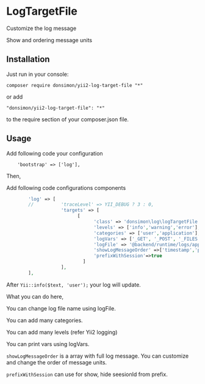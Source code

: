 # LogTargetFile

Customize the log message

Show and ordering message units


Installation
--

Just run in your console:

    composer require donsimon/yii2-log-target-file "*"

or add 

    "donsimon/yii2-log-target-file": "*"

to the require section of your composer.json file.

Usage
--

Add following code your configuration

        'bootstrap' => ['log'],

Then,
 
Add following code configurations components
```php
        'log' => [
        //          'traceLevel' => YII_DEBUG ? 3 : 0,
                    'targets' => [
                          [  
                                'class' => 'donsimon\log\logTargetFile',  
                                'levels' => ['info','warning','error'],
                                'categories' => ['user','application'],
                                'logVars' => ['_GET', '_POST', '_FILES', '_COOKIE', '_SESSION', '_SERVER']
                                'logFile' => '@backend/runtime/logs/appAndUser.log',
                                'showLogMessageOrder' =>['timestamp','prefix','level','category','message']
                                'prefixWithSession'=>true
                            ]
                    ],
        ],
```
After `Yii::info($text, 'user');` your log will update.

What you can do here,

You can change log file name using logFile.

You can add many categories.

You can add many levels (refer Yii2 logging)

You can print vars using logVars.

`showLogMessageOrder` is a array with full log message. You can customize and change the order of message units. 

`prefixWithSession` can use for show, hide seesionId from prefix. 
 

